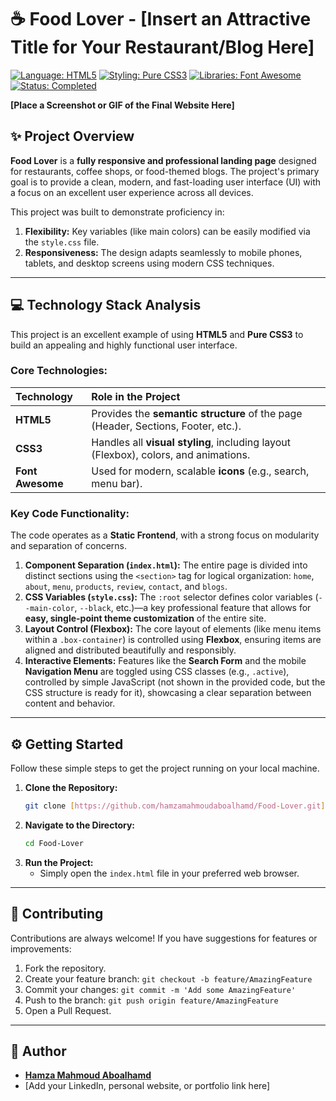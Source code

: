 # ☕ Food Lover - [Insert an Attractive Title for Your Restaurant/Blog Here]

[![Language: HTML5](https://img.shields.io/badge/Language-HTML5-E34F26?style=flat-square&logo=html5&logoColor=white)](https://developer.mozilla.org/en-US/docs/Web/HTML)
[![Styling: Pure CSS3](https://img.shields.io/badge/Styling-CSS3-1572B6?style=flat-square&logo=css3&logoColor=white)](https://developer.mozilla.org/en-US/docs/Web/CSS)
[![Libraries: Font Awesome](https://img.shields.io/badge/Icons-Font_Awesome-000000?style=flat-square&logo=fontawesome&logoColor=white)](https://fontawesome.com/)
[![Status: Completed](https://img.shields.io/badge/Status-Completed-success?style=flat-square)]()

**[Place a Screenshot or GIF of the Final Website Here]**

## ✨ Project Overview

**Food Lover** is a **fully responsive and professional landing page** designed for restaurants, coffee shops, or food-themed blogs. The project's primary goal is to provide a clean, modern, and fast-loading user interface (UI) with a focus on an excellent user experience across all devices.

This project was built to demonstrate proficiency in:
1.  **Flexibility:** Key variables (like main colors) can be easily modified via the `style.css` file.
2.  **Responsiveness:** The design adapts seamlessly to mobile phones, tablets, and desktop screens using modern CSS techniques.

---

## 💻 Technology Stack Analysis

This project is an excellent example of using **HTML5** and **Pure CSS3** to build an appealing and highly functional user interface.

### Core Technologies:

| Technology | Role in the Project |
| :--- | :--- |
| **HTML5** | Provides the **semantic structure** of the page (Header, Sections, Footer, etc.). |
| **CSS3** | Handles all **visual styling**, including layout (Flexbox), colors, and animations. |
| **Font Awesome** | Used for modern, scalable **icons** (e.g., search, menu bar). |

### Key Code Functionality:

The code operates as a **Static Frontend**, with a strong focus on modularity and separation of concerns.

1.  **Component Separation (`index.html`):** The entire page is divided into distinct sections using the `<section>` tag for logical organization: `home`, `about`, `menu`, `products`, `review`, `contact`, and `blogs`.
2.  **CSS Variables (`style.css`):** The `:root` selector defines color variables (`--main-color`, `--black`, etc.)—a key professional feature that allows for **easy, single-point theme customization** of the entire site.
3.  **Layout Control (Flexbox):** The core layout of elements (like menu items within a `.box-container`) is controlled using **Flexbox**, ensuring items are aligned and distributed beautifully and responsibly.
4.  **Interactive Elements:** Features like the **Search Form** and the mobile **Navigation Menu** are toggled using CSS classes (e.g., `.active`), controlled by simple JavaScript (not shown in the provided code, but the CSS structure is ready for it), showcasing a clear separation between content and behavior.

---

## ⚙️ Getting Started

Follow these simple steps to get the project running on your local machine.

1.  **Clone the Repository:**
    ```bash
    git clone [https://github.com/hamzamahmoudaboalhamd/Food-Lover.git](https://github.com/hamzamahmoudaboalhamd/Food-Lover.git)
    ```
2.  **Navigate to the Directory:**
    ```bash
    cd Food-Lover
    ```
3.  **Run the Project:**
    * Simply open the `index.html` file in your preferred web browser.

---

## 🤝 Contributing

Contributions are always welcome! If you have suggestions for features or improvements:

1.  Fork the repository.
2.  Create your feature branch: `git checkout -b feature/AmazingFeature`
3.  Commit your changes: `git commit -m 'Add some AmazingFeature'`
4.  Push to the branch: `git push origin feature/AmazingFeature`
5.  Open a Pull Request.

---

## 👤 Author

* **[Hamza Mahmoud Aboalhamd](https://github.com/hamzamahmoudaboalhamd)**
* [Add your LinkedIn, personal website, or portfolio link here]
